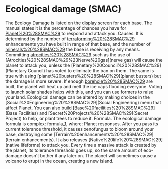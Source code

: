 # Ecological damage (SMAC)

The Ecology Damage is listed on the display screen for each base. The manual states it is the percentage of chances you have for [Planet%20%28SMAC%29](Planet) to respond and attack you.
Causes.
It is determined by the number of [terraforming%20%28SMAC%29](terraforming) enhancements you have built in range of that base, and the number of [minerals%20%28SMAC%29](minerals) the base is receiving by any means. Committing [atrocities%20%28SMAC%29](atrocities) such as the use of [Atrocities%20%28SMAC%29%23Nerve%20gas](nerve gas) will cause the planet to attack you, unless the [Planetary%20Council%20%28SMAC%29](Planetary Council) has voted to eliminate the ban on them. The same is true with using [planet%20busters%20%28SMAC%29](planet busters) but the damage is more severe.
If enough [borehole%20%28SMAC%29](boreholes) are built, the planet will heat up and melt the ice caps flooding everyone. Voting to launch solar shades helps with this, and you can use formers to raise your land.
Ecological damage can be altered by making choices in the [Social%20Engineering%20%28SMAC%29](Social Engineering) menu that affect Planet.
You can also build [Base%20facilities%20%28SMAC%29](Base Facilities) and [Secret%20Projects%20%28SMAC%29](Secret Project) to help, or plant trees to reduce it.
Formula.
The ecological damage formula is complex:
formula_1, where:
Planet responses.
After you pass its current tolerance threshold, it causes xenofungus to bloom around your base, destroying some [Terrain%20enhancements%20%28SMAC%29](terrain enhancements). It also releases [Native%20life%20%28SMAC%29](native lifeforms) to attack you.
Every time a massive attack is created by the planet, its tolerance threshold goes up, so the same amount of eco-damage doesn't bother it any later on.
The planet will sometimes cause a volcano to erupt in the ocean, creating a new island.